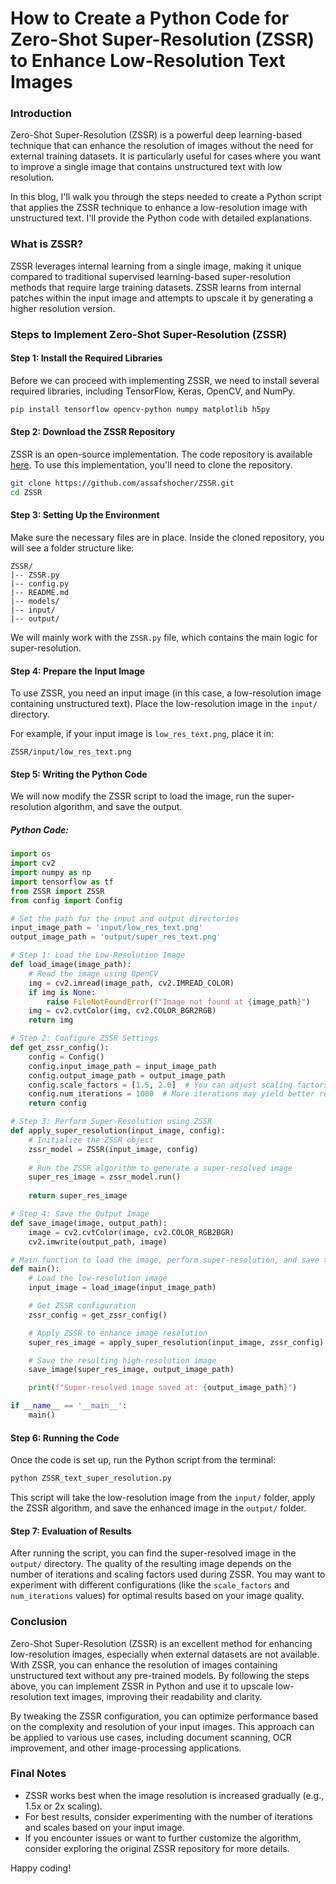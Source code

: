 # How to Create a Python Code for Zero-Shot Super-Resolution (ZSSR) to Enhance Low-Resolution Text Images

### Introduction

Zero-Shot Super-Resolution (ZSSR) is a powerful deep learning-based technique that can enhance the resolution of images without the need for external training datasets. It is particularly useful for cases where you want to improve a single image that contains unstructured text with low resolution.

In this blog, I'll walk you through the steps needed to create a Python script that applies the ZSSR technique to enhance a low-resolution image with unstructured text. I'll provide the Python code with detailed explanations.

### What is ZSSR?

ZSSR leverages internal learning from a single image, making it unique compared to traditional supervised learning-based super-resolution methods that require large training datasets. ZSSR learns from internal patches within the input image and attempts to upscale it by generating a higher resolution version.

### Steps to Implement Zero-Shot Super-Resolution (ZSSR)

#### Step 1: Install the Required Libraries

Before we can proceed with implementing ZSSR, we need to install several required libraries, including TensorFlow, Keras, OpenCV, and NumPy.

```bash
pip install tensorflow opencv-python numpy matplotlib h5py
```

#### Step 2: Download the ZSSR Repository

ZSSR is an open-source implementation. The code repository is available [here](https://github.com/assafshocher/ZSSR). To use this implementation, you'll need to clone the repository.

```bash
git clone https://github.com/assafshocher/ZSSR.git
cd ZSSR
```

#### Step 3: Setting Up the Environment

Make sure the necessary files are in place. Inside the cloned repository, you will see a folder structure like:

```
ZSSR/
|-- ZSSR.py
|-- config.py
|-- README.md
|-- models/
|-- input/
|-- output/
```

We will mainly work with the `ZSSR.py` file, which contains the main logic for super-resolution.

#### Step 4: Prepare the Input Image

To use ZSSR, you need an input image (in this case, a low-resolution image containing unstructured text). Place the low-resolution image in the `input/` directory.

For example, if your input image is `low_res_text.png`, place it in:

```
ZSSR/input/low_res_text.png
```

#### Step 5: Writing the Python Code

We will now modify the ZSSR script to load the image, run the super-resolution algorithm, and save the output.

##### Python Code:

```python
import os
import cv2
import numpy as np
import tensorflow as tf
from ZSSR import ZSSR
from config import Config

# Set the path for the input and output directories
input_image_path = 'input/low_res_text.png'
output_image_path = 'output/super_res_text.png'

# Step 1: Load the Low-Resolution Image
def load_image(image_path):
    # Read the image using OpenCV
    img = cv2.imread(image_path, cv2.IMREAD_COLOR)
    if img is None:
        raise FileNotFoundError(f"Image not found at {image_path}")
    img = cv2.cvtColor(img, cv2.COLOR_BGR2RGB)
    return img

# Step 2: Configure ZSSR Settings
def get_zssr_config():
    config = Config()
    config.input_image_path = input_image_path
    config.output_image_path = output_image_path
    config.scale_factors = [1.5, 2.0]  # You can adjust scaling factors for better results
    config.num_iterations = 1000  # More iterations may yield better results but take longer
    return config

# Step 3: Perform Super-Resolution using ZSSR
def apply_super_resolution(input_image, config):
    # Initialize the ZSSR object
    zssr_model = ZSSR(input_image, config)
    
    # Run the ZSSR algorithm to generate a super-resolved image
    super_res_image = zssr_model.run()
    
    return super_res_image

# Step 4: Save the Output Image
def save_image(image, output_path):
    image = cv2.cvtColor(image, cv2.COLOR_RGB2BGR)
    cv2.imwrite(output_path, image)

# Main function to load the image, perform super-resolution, and save the result
def main():
    # Load the low-resolution image
    input_image = load_image(input_image_path)

    # Get ZSSR configuration
    zssr_config = get_zssr_config()

    # Apply ZSSR to enhance image resolution
    super_res_image = apply_super_resolution(input_image, zssr_config)

    # Save the resulting high-resolution image
    save_image(super_res_image, output_image_path)

    print(f"Super-resolved image saved at: {output_image_path}")

if __name__ == '__main__':
    main()
```

#### Step 6: Running the Code

Once the code is set up, run the Python script from the terminal:

```bash
python ZSSR_text_super_resolution.py
```

This script will take the low-resolution image from the `input/` folder, apply the ZSSR algorithm, and save the enhanced image in the `output/` folder.

#### Step 7: Evaluation of Results

After running the script, you can find the super-resolved image in the `output/` directory. The quality of the resulting image depends on the number of iterations and scaling factors used during ZSSR. You may want to experiment with different configurations (like the `scale_factors` and `num_iterations` values) for optimal results based on your image quality.

### Conclusion

Zero-Shot Super-Resolution (ZSSR) is an excellent method for enhancing low-resolution images, especially when external datasets are not available. With ZSSR, you can enhance the resolution of images containing unstructured text without any pre-trained models. By following the steps above, you can implement ZSSR in Python and use it to upscale low-resolution text images, improving their readability and clarity.

By tweaking the ZSSR configuration, you can optimize performance based on the complexity and resolution of your input images. This approach can be applied to various use cases, including document scanning, OCR improvement, and other image-processing applications.

### Final Notes

- ZSSR works best when the image resolution is increased gradually (e.g., 1.5x or 2x scaling).
- For best results, consider experimenting with the number of iterations and scales based on your input image.
- If you encounter issues or want to further customize the algorithm, consider exploring the original ZSSR repository for more details. 

Happy coding!
